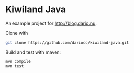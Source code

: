 # Kiwiland Java

An example project for http://blog.dario.nu.

Clone with

```bash
git clone https://github.com/dariocc/kiwiland-java.git
```

Build and test with maven:

```bash
mvn compile
mvn test
```
